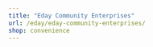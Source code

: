 ```yaml
---
title: "Eday Community Enterprises"
url: /eday/eday-community-enterprises/
shop: convenience
---
```


